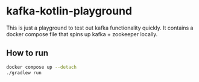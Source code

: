 # kafka-kotlin-playground

This is just a playground to test out kafka functionality quickly. It contains a docker compose file that spins up kafka + zookeeper locally.

## How to run

```bash
docker compose up --detach
./gradlew run
```
